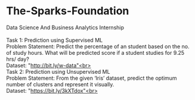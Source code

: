 # The-Sparks-Foundation
Data Science And Business Analytics Internship <br>
<br>
Task 1: Prediction using Supervised ML<br>
Problem Statement: Predict the percentage of an student based on the no. of study hours. What will be predicted score if a student studies for 9.25 hrs/ day?<br>
Dataset: "http://bit.ly/w-data"<br>
<br>
Task 2: Prediction using Unsupervised ML<br>
Problem Statement: From the given ‘Iris’ dataset, predict the optimum number of clusters and represent it visually.<br>
Dataset: "https://bit.ly/3kXTdox"<br>
